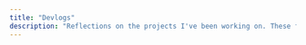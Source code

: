 ```yaml
---
title: "Devlogs"
description: "Reflections on the projects I've been working on. These focus on my experience working on the project, choosing the stack, challenges faced, and the lessons learned."
---
```

